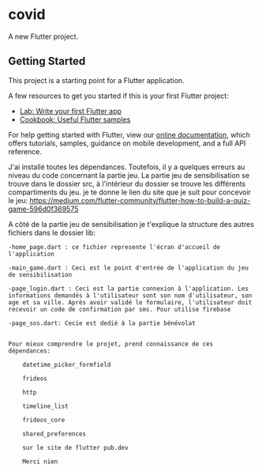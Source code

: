 # covid

A new Flutter project.

## Getting Started

This project is a starting point for a Flutter application.

A few resources to get you started if this is your first Flutter project:

- [Lab: Write your first Flutter app](https://flutter.dev/docs/get-started/codelab)
- [Cookbook: Useful Flutter samples](https://flutter.dev/docs/cookbook)

For help getting started with Flutter, view our
[online documentation](https://flutter.dev/docs), which offers tutorials,
samples, guidance on mobile development, and a full API reference.

J'ai installé toutes les dépendances. Toutefois, il y a quelques erreurs au niveau du code concernant la partie jeu.
La partie jeu de sensibilisation se trouve dans le dossier src, à l'intérieur du dossier se trouve les différents compartiments du jeu.
je te donne le lien du site que je suit pour concevoir le jeu:
https://medium.com/flutter-community/flutter-how-to-build-a-quiz-game-596d0f369575

A côté de la partie jeu de sensibilisation je t'explique la structure des autres fichiers dans le dossier lib:

    -home_page.dart : ce fichier represente l'écran d'accueil de l'application

    -main_game.dart : Ceci est le point d'entrée de l'application du jeu de sensibilisation

    -page_login.dart : Ceci est la partie connexion à l'application. Les informations demandés à l'utilisateur sont son nom d'utilisateur, son age et sa ville. Après avoir validé le formulaire, l'utilisateur doit recevoir un code de confirmation par sms. Pour utilise firebase
    
    -page_sos.dart: Cecie est dedié à la partie bénévolat 


    Pour mieux comprendre le projet, prend connaissance de ces dépendances:

        datetime_picker_formfield

        frideos

        http

        timeline_list

        frideos_core

        shared_preferences
        
        sur le site de flutter pub.dev

        Merci nien 

